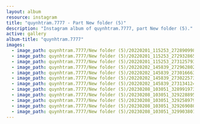 ```yaml
---
layout: album
resource: instagram
title: "quynhtram.7777 - Part New folder (5)"
description: "Instagram album of quynhtram.7777, part New folder (5)."
active: gallery
album-title: "quynhtram.7777"
images:
  - image_path: quynhtram.7777/New folder (5)/20220201_115253_272890998_1119940872091077_3338699155699410605_n.jpg
  - image_path: quynhtram.7777/New folder (5)/20220201_115253_272932865_666558111166254_4188497696128624827_n.jpg
  - image_path: quynhtram.7777/New folder (5)/20220201_115253_273125793_145977284475562_4523718961331223448_n.jpg
  - image_path: quynhtram.7777/New folder (5)/20220202_145839_272962802_384359193454482_4582703481105340820_n.jpg
  - image_path: quynhtram.7777/New folder (5)/20220202_145839_273016663_663467288116883_4217186152300314809_n.jpg
  - image_path: quynhtram.7777/New folder (5)/20220202_145839_273022573_1308773769630685_1807282946800795514_n.jpg
  - image_path: quynhtram.7777/New folder (5)/20220202_145839_273134124_145280371251386_6760209927518605497_n.jpg
  - image_path: quynhtram.7777/New folder (5)/20230208_103051_328991973_1938754903140889_1638979020206482867_n.jpg
  - image_path: quynhtram.7777/New folder (5)/20230208_103051_329228895_593701512770095_1157138606403834915_n.jpg
  - image_path: quynhtram.7777/New folder (5)/20230208_103051_329258979_104284639212706_5112397705230281568_n.jpg
  - image_path: quynhtram.7777/New folder (5)/20230208_103051_329269080_3552212145054550_6695134030583102455_n.jpg
  - image_path: quynhtram.7777/New folder (5)/20230208_103051_329903801_1338980653606049_3302421035359444088_n.jpg
---
```

